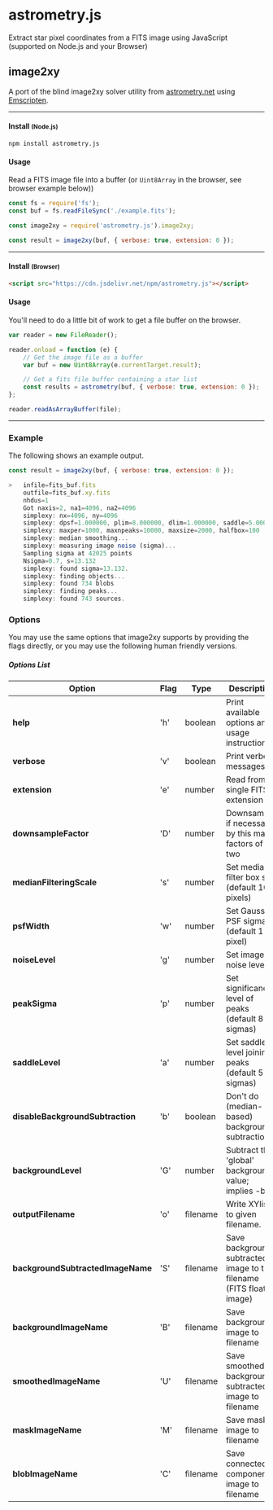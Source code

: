 # astrometry.js
Extract star pixel coordinates from a FITS image using JavaScript (supported on Node.js and your Browser)

## image2xy

A port of the blind image2xy solver utility from [astrometry.net](http://astrometry.net/) using [Emscripten](http://emscripten.org).

----------------------------------------------------------

#### Install <small>(Node.js)</small>

```
npm install astrometry.js
```

#### Usage

Read a FITS image file into a buffer (or `Uint8Array` in the browser, see browser example below))

``` js
const fs = require('fs');
const buf = fs.readFileSync('./example.fits');

const image2xy = require('astrometry.js').image2xy;

const result = image2xy(buf, { verbose: true, extension: 0 });
```

----------------------------------------------------------


#### Install <small>(Browser)</small>

``` html
<script src="https://cdn.jsdelivr.net/npm/astrometry.js"></script>
```

#### Usage

You'll need to do a little bit of work to get a file buffer on the browser. 

``` js
var reader = new FileReader();

reader.onload = function (e) {
    // Get the image file as a buffer
    var buf = new Uint8Array(e.currentTarget.result);

    // Get a fits file buffer containing a star list
    const results = astrometry(buf, { verbose: true, extension: 0 });
};

reader.readAsArrayBuffer(file);
```

----------------------------------------------------------


### Example

The following shows an example output.

``` js
const result = image2xy(buf, { verbose: true, extension: 0 });

>   infile=fits_buf.fits
    outfile=fits_buf.xy.fits
    nhdus=1
    Got naxis=2, na1=4096, na2=4096
    simplexy: nx=4096, ny=4096
    simplexy: dpsf=1.000000, plim=8.000000, dlim=1.000000, saddle=5.000000
    simplexy: maxper=1000, maxnpeaks=10000, maxsize=2000, halfbox=100
    simplexy: median smoothing...
    simplexy: measuring image noise (sigma)...
    Sampling sigma at 42025 points
    Nsigma=0.7, s=13.132
    simplexy: found sigma=13.132.
    simplexy: finding objects...
    simplexy: found 734 blobs
    simplexy: finding peaks...
    simplexy: found 743 sources.
```

### Options

You may use the same options that image2xy supports by providing the flags directly, or you may use the following human friendly versions.

##### Options List

|Option|Flag|Type|Description|
|------|----|----|-----------|
|**help**|'h'| boolean | Print available options and usage instructions|
|**verbose**|'v'| boolean | Print verbose messages|
|**extension**|'e'| number | Read from a single FITS extension|
|**downsampleFactor**|'D'| number | Downsample, if necessary, by this many factors of two|
|**medianFilteringScale**|'s'| number | Set median-filter box size (default 100 pixels)|
|**psfWidth**|'w'| number | Set Gaussian PSF sigma (default 1 pixel)|
|**noiseLevel**|'g'| number | Set image noise level|
|**peakSigma**|'p'| number | Set significance level of peaks (default 8 sigmas)|
|**saddleLevel**|'a'| number | Set saddle level joining peaks (default 5 sigmas)|
|**disableBackgroundSubtraction**|'b'| boolean |Don't do (median-based) background subtraction|
|**backgroundLevel**|'G'| number | Subtract this 'global' background value; implies -b|
|**outputFilename**|'o'| filename  | Write XYlist to given filename.|
|**backgroundSubtractedImageName**|'S'| filename  | Save background-subtracted image to this filename (FITS float image)|
|**backgroundImageName**|'B'| filename  | Save background image to filename|
|**smoothedImageName**|'U'| filename | Save smoothed background-subtracted image to filename|
|**maskImageName**|'M'| filename | Save mask image to filename|
|**blobImageName**|'C'| filename | Save connected-components image to filename|
